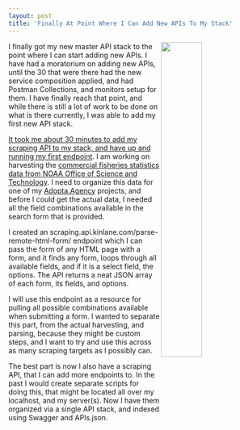 ```yaml
---
layout: post
title: 'Finally At Point Where I Can Add New APIs To My Stack'
---
```

<p><a href="http://kin-lane.github.io/scraping/"><img src="https://s3.amazonaws.com/kinlane-productions/bw-icons/bw-harvester.jpg" alt="" width="40%" align="right" /></a></p>
<p>I finally got my new master API stack to the point where I can start adding new APIs. I have had a moratorium on adding new APIs, until the 30 that were there had the new service composition applied, and had Postman Collections, and monitors setup for them. I have finally reach that point, and while there is still a lot of work to be done on what is there currently, I was able to add my first new API stack.</p>
<p><a href="http://kin-lane.github.io/scraping/">It took me about 30 minutes to add my scraping API to my stack, and have up and running my first endpoint</a>. I am working on harvesting the <a href="http://www.st.nmfs.noaa.gov/commercial-fisheries/foreign-trade/applications/trade-by-country">commercial fisheries statistics data from NOAA Office of Science and Technology</a>. I need to organize this data for one of my <a href="http://adopta.agency/">Adopta.Agency</a> projects, and before I could get the actual data, I needed all the field combinations available in the search form that is provided.</p>
<p>I created an scraping.api.kinlane.com/parse-remote-html-form/ endpoint which I can pass the form of any HTML page with a form, and it finds any form, loops through all available fields, and if it is a select field, the options. The API returns a neat JSON array of each form, its fields, and options.&nbsp;</p>
<script src="https://gist.github.com/kinlane/c5c766694d83fd46725f.js"></script>
<p>I will use this endpoint as a resource for pulling all possible combinations available when submitting a form. I wanted to separate this part, from the actual harvesting, and parsing, because they might be custom steps, and I want to try and use this across as many scraping targets as I possibly can.</p>
<p>The best part is now I also have a scraping API, that I can add more endpoints to. In the past I would create separate scripts for doing this, that might be located all over my localhost, and my server(s). Now I have them organized via a single API stack, and indexed using Swagger and APIs.json.</p>